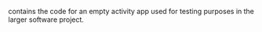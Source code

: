 contains the code for an empty activity app used for testing purposes in the larger software project.